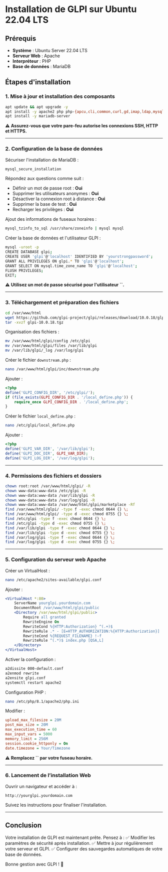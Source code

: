 # Installation de GLPI sur Ubuntu 22.04 LTS

## Prérequis

- **Système** : Ubuntu Server 22.04 LTS
- **Serveur Web** : Apache
- **Interpréteur** : PHP
- **Base de données** : MariaDB

## Étapes d'installation

### 1. Mise à jour et installation des composants

```sh
apt update && apt upgrade -y
apt install -y apache2 php php-{apcu,cli,common,curl,gd,imap,ldap,mysql,xmlrpc,xml,mbstring,bcmath,intl,zip,redis,bz2} libapache2-mod-php php-soap php-cas
apt install -y mariadb-server
```

⚠ **Assurez-vous que votre pare-feu autorise les connexions SSH, HTTP et HTTPS.**

---

### 2. Configuration de la base de données

Sécuriser l'installation de MariaDB :

```sh
mysql_secure_installation
```

Répondez aux questions comme suit :

- Définir un mot de passe root : **Oui**
- Supprimer les utilisateurs anonymes : **Oui**
- Désactiver la connexion root à distance : **Oui**
- Supprimer la base de test : **Oui**
- Recharger les privilèges : **Oui**

Ajout des informations de fuseaux horaires :

```sh
mysql_tzinfo_to_sql /usr/share/zoneinfo | mysql mysql
```

Créer la base de données et l'utilisateur GLPI :

```sh
mysql -uroot -p
CREATE DATABASE glpi;
CREATE USER 'glpi'@'localhost' IDENTIFIED BY 'yourstrongpassword';
GRANT ALL PRIVILEGES ON glpi.* TO 'glpi'@'localhost';
GRANT SELECT ON mysql.time_zone_name TO 'glpi'@'localhost';
FLUSH PRIVILEGES;
EXIT;
```

⚠ **Utilisez un mot de passe sécurisé pour l'utilisateur ****\`\`****.**

---

### 3. Téléchargement et préparation des fichiers

```sh
cd /var/www/html
wget https://github.com/glpi-project/glpi/releases/download/10.0.18/glpi-10.0.18.tgz
tar -xvzf glpi-10.0.18.tgz
```

Organisation des fichiers :

```sh
mv /var/www/html/glpi/config /etc/glpi
mv /var/www/html/glpi/files /var/lib/glpi
mv /var/lib/glpi/_log /var/log/glpi
```

Créer le fichier `downstream.php` :

```sh
nano /var/www/html/glpi/inc/downstream.php
```

Ajouter :

```php
<?php
define('GLPI_CONFIG_DIR', '/etc/glpi/');
if (file_exists(GLPI_CONFIG_DIR . '/local_define.php')) {
    require_once GLPI_CONFIG_DIR . '/local_define.php';
}
```

Créer le fichier `local_define.php` :

```sh
nano /etc/glpi/local_define.php
```

Ajouter :

```php
<?php
define('GLPI_VAR_DIR', '/var/lib/glpi');
define('GLPI_DOC_DIR', GLPI_VAR_DIR);
define('GLPI_LOG_DIR', '/var/log/glpi');
```

---

### 4. Permissions des fichiers et dossiers

```sh
chown root:root /var/www/html/glpi/ -R
chown www-data:www-data /etc/glpi -R
chown www-data:www-data /var/lib/glpi -R
chown www-data:www-data /var/log/glpi -R
chown www-data:www-data /var/www/html/glpi/marketplace -Rf
find /var/www/html/glpi/ -type f -exec chmod 0644 {} \;
find /var/www/html/glpi/ -type d -exec chmod 0755 {} \;
find /etc/glpi -type f -exec chmod 0644 {} \;
find /etc/glpi -type d -exec chmod 0755 {} \;
find /var/lib/glpi -type f -exec chmod 0644 {} \;
find /var/lib/glpi -type d -exec chmod 0755 {} \;
find /var/log/glpi -type f -exec chmod 0644 {} \;
find /var/log/glpi -type d -exec chmod 0755 {} \;
```

---

### 5. Configuration du serveur web Apache

Créer un VirtualHost :

```sh
nano /etc/apache2/sites-available/glpi.conf
```

Ajouter :

```apache
<VirtualHost *:80>
    ServerName yourglpi.yourdomain.com
    DocumentRoot /var/www/html/glpi/public
    <Directory /var/www/html/glpi/public>
        Require all granted
        RewriteEngine On
        RewriteCond %{HTTP:Authorization} ^(.+)$
        RewriteRule .* - [E=HTTP_AUTHORIZATION:%{HTTP:Authorization}]
        RewriteCond %{REQUEST_FILENAME} !-f
        RewriteRule ^(.*)$ index.php [QSA,L]
    </Directory>
</VirtualHost>
```

Activer la configuration :

```sh
a2dissite 000-default.conf
a2enmod rewrite
a2ensite glpi.conf
systemctl restart apache2
```

Configuration PHP :

```sh
nano /etc/php/8.1/apache2/php.ini
```

Modifier :

```ini
upload_max_filesize = 20M
post_max_size = 20M
max_execution_time = 60
max_input_vars = 5000
memory_limit = 256M
session.cookie_httponly = On
date.timezone = Your/Timezone
```

⚠ **Remplacez ****\`\`**** par votre fuseau horaire.**

---

### 6. Lancement de l’installation Web

Ouvrir un navigateur et accéder à :

```
http://yourglpi.yourdomain.com
```

Suivez les instructions pour finaliser l'installation.

---

## Conclusion

Votre installation de GLPI est maintenant prête. Pensez à : ✅ Modifier les paramètres de sécurité après installation. ✅ Mettre à jour régulièrement votre serveur et GLPI. ✅ Configurer des sauvegardes automatiques de votre base de données.

Bonne gestion avec GLPI ! 🎉

